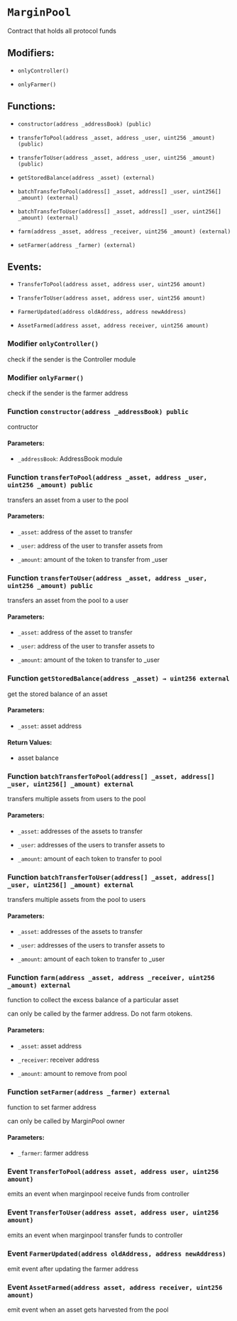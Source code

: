 # `MarginPool`

Contract that holds all protocol funds

## Modifiers:

- `onlyController()`

- `onlyFarmer()`

## Functions:

- `constructor(address _addressBook) (public)`

- `transferToPool(address _asset, address _user, uint256 _amount) (public)`

- `transferToUser(address _asset, address _user, uint256 _amount) (public)`

- `getStoredBalance(address _asset) (external)`

- `batchTransferToPool(address[] _asset, address[] _user, uint256[] _amount) (external)`

- `batchTransferToUser(address[] _asset, address[] _user, uint256[] _amount) (external)`

- `farm(address _asset, address _receiver, uint256 _amount) (external)`

- `setFarmer(address _farmer) (external)`

## Events:

- `TransferToPool(address asset, address user, uint256 amount)`

- `TransferToUser(address asset, address user, uint256 amount)`

- `FarmerUpdated(address oldAddress, address newAddress)`

- `AssetFarmed(address asset, address receiver, uint256 amount)`

### Modifier `onlyController()`

check if the sender is the Controller module

### Modifier `onlyFarmer()`

check if the sender is the farmer address

### Function `constructor(address _addressBook) public`

contructor

#### Parameters:

- `_addressBook`: AddressBook module

### Function `transferToPool(address _asset, address _user, uint256 _amount) public`

transfers an asset from a user to the pool

#### Parameters:

- `_asset`: address of the asset to transfer

- `_user`: address of the user to transfer assets from

- `_amount`: amount of the token to transfer from _user

### Function `transferToUser(address _asset, address _user, uint256 _amount) public`

transfers an asset from the pool to a user

#### Parameters:

- `_asset`: address of the asset to transfer

- `_user`: address of the user to transfer assets to

- `_amount`: amount of the token to transfer to _user

### Function `getStoredBalance(address _asset) → uint256 external`

get the stored balance of an asset

#### Parameters:

- `_asset`: asset address

#### Return Values:

- asset balance

### Function `batchTransferToPool(address[] _asset, address[] _user, uint256[] _amount) external`

transfers multiple assets from users to the pool

#### Parameters:

- `_asset`: addresses of the assets to transfer

- `_user`: addresses of the users to transfer assets to

- `_amount`: amount of each token to transfer to pool

### Function `batchTransferToUser(address[] _asset, address[] _user, uint256[] _amount) external`

transfers multiple assets from the pool to users

#### Parameters:

- `_asset`: addresses of the assets to transfer

- `_user`: addresses of the users to transfer assets to

- `_amount`: amount of each token to transfer to _user

### Function `farm(address _asset, address _receiver, uint256 _amount) external`

function to collect the excess balance of a particular asset

can only be called by the farmer address. Do not farm otokens.

#### Parameters:

- `_asset`: asset address

- `_receiver`: receiver address

- `_amount`: amount to remove from pool

### Function `setFarmer(address _farmer) external`

function to set farmer address

can only be called by MarginPool owner

#### Parameters:

- `_farmer`: farmer address

### Event `TransferToPool(address asset, address user, uint256 amount)`

emits an event when marginpool receive funds from controller

### Event `TransferToUser(address asset, address user, uint256 amount)`

emits an event when marginpool transfer funds to controller

### Event `FarmerUpdated(address oldAddress, address newAddress)`

emit event after updating the farmer address

### Event `AssetFarmed(address asset, address receiver, uint256 amount)`

emit event when an asset gets harvested from the pool
